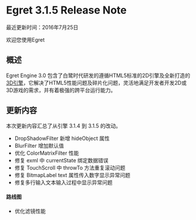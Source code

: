Egret 3.1.5 Release Note
===============================


最近更新时间：2016年7月25日


欢迎您使用Egret

## 概述

Egret Engine 3.0 包含了白鹭时代研发的遵循HTML5标准的2D引擎及全新打造的[3D引擎](https://github.com/egret-labs/egret-3d)，它解决了HTML5性能问题及碎片化问题，灵活地满足开发者开发2D或3D游戏的需求，并有着极强的跨平台运行能力。

## 更新内容

本次更新内容汇总了从引擎 3.1.4 到 3.1.5 的改动。

* DropShadowFilter 新增 hideObject 属性
* BlurFilter 增加默认值
* 优化 ColorMatrixFilter 性能
* 修复 exml 中 currentState 绑定数据错误
* 修复 TouchScroll 中 throwTo 方法重复滚动问题
* 修复 BitmapLabel text 属性传入数字显示异常问题
* 修复多行输入文本输入过程中显示异常问题

#### 路线图
* 优化滤镜性能
